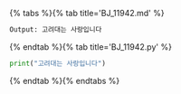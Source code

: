 {% tabs %}{% tab title='BJ_11942.md' %}

```txt
Output: 고려대는 사랑입니다
```

{% endtab %}{% tab title='BJ_11942.py' %}

```py
print("고려대는 사랑입니다")
```

{% endtab %}{% endtabs %}
